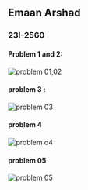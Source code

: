 ## Emaan Arshad
### 23I-2560

#### Problem 1 and 2:
![problem 01,02](https://github.com/emaan-arshad/Rep_02/assets/142867477/b4d4602b-6901-49f8-9ead-06681680f9fa)



#### problem 3  :
![problem 03](https://github.com/emaan-arshad/Rep_02/assets/142867477/506b426b-e007-4eed-968f-43e839b2e76d)




 #### problem 4
![problem o4](https://github.com/emaan-arshad/Rep_02/assets/142867477/8b3478b2-81b5-4c97-a3ed-0b0eec643ba6)




#### problem 05
![problem 05](https://github.com/emaan-arshad/Rep_02/assets/142867477/95cbbc14-218b-4a5c-9c16-b7a53a65738f)



